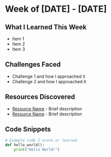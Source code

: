# Week of [DATE] - [DATE]

## What I Learned This Week

- Item 1
- Item 2
- Item 3

## Challenges Faced

- Challenge 1 and how I approached it
- Challenge 2 and how I approached it

## Resources Discovered

- [Resource Name](URL) - Brief description
- [Resource Name](URL) - Brief description

## Code Snippets

```python
# Example code I wrote or learned
def hello_world():
    print("Hello World!")